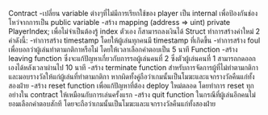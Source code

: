 Contract
    -เปลี่ยน variable ต่างๆที่ไม่มีการเรียกใช้ของ player เป็น internal เพื่อป้องกันช่องโหว่จากการเป็น public variable
    -สร้าง mapping (address => uint) private PlayerIndex; เพื่อไม่จำเป็นต้องรู้ index ตัวเอง ก็สามารถลงเงินได้
Struct
    ทำการสร้างค่าใหม่ 2 ค่าดังนี้:
        -ทำการสร้าง timestamp โดยให้ผู้เล่นทุกคนมี timestamp ที่เกิดขึ้น
        -ทำการสร้าง foul เพื่อบอกว่าผู้เล่นทำตามกติกาหรือไม่ โดยให้เวลาเลือกคำตอบเป็น 5 นาที
Function
    -สร้าง leaving function ซึ่งจะแก้ปัญหาเกี่ยวกับการรอผู้เล่นคนที่ 2 ซึ่งตัวผู้เล่นคนที่ 1 สามารถกดออกเองได้หลังเวลาผ่านไป 10 นาที
    -สร้าง terminate function สำหรับการจัดการผู้ที่ไม่ทำตามกติกา และมอบรางวัลให้แก่ผู้เล่นที่ทำตามกติกา หากผิดทั้งคู่ถือว่าเกมนั้นเป็นโมฆะและแจกรางวัลคืนแก่ทั้งสองฝ่าย
    -สร้าง reset function  เพื่อแก้ปัญหาที่ต้อง deploy ใหม่ตลอด โดยทำการ reset ทุกอย่างใน contract ให้เหมือนกับการเล่นครั้งแรก
    -สร้าง quit function ในกรณีที่ผู้เล่นอีกคนไม่ยอมเลือกคำตอบสักที โดยจะถือว่าเกมนั้นเป็นโมฆะและแจกรางวัลคืนแก่ทั้งสองฝ่าย